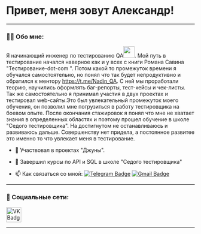 # Привет, меня зовут Александр!

---

### :man_technologist: Обо мне:

Я начинающий инженер по тестированию QA<img src="https://media.giphy.com/media/WUlplcMpOCEmTGBtBW/giphy.gif" width="30px">. Мой путь в тестирование начался наверное как и у всех с книги Романа Савина "Тестирование-dot-com ". Потом какой то промежуток времени я обучался самостоятельно, но понял что так будет непродуктивно и обратился к ментору https://t.me/Nadin_QA. С ней мы проработали теорию, научились оформлять баг-репорты, тест-кейсы и чек-листы. Так же самостоятельно я принимал участия в двух проектах и тестировал web-сайты.Это был увлекательный промежуток моего обучения, он позволил мне погрузиться в работу тестировщика на боевом опыте. После окончания стажировок я понял что мне не хватает знания в определенных  областях и поэтому прошел обучение в школе "Седого тестировщика". На достигнутом не останавливаюсь и развиваюсь дальше. Совершенству нет придела, а постоянное развитее это именно то что увлекает меня в тестирование.



- :telescope: Участвовал в проектах "Джуны".

- :seedling: Завершил курсы по API и SQL в школе "Седого тестировщика"

- :mailbox: Как связаться со мной: [![Telegram Badge](https://img.shields.io/badge/-Chebanov.al-blue?style=flat&logo=Telegram&logoColor=white)](https://t.me/alexsandr_brb) [![Gmail Badge](https://img.shields.io/badge/-Gmail-red?style=flat&logo=Gmail&logoColor=white)](mailto:chebanovqwerty@gmail.com)

---

### 🤝 Социальные сети:

  <div id="badges">
    <a href="https://vk.com/id246961062" target="_blank">
      <img src="https://cdn-icons-png.flaticon.com/512/145/145813.png" width="40" height="40" alt="VK Badge"/>
    </a> 
  </div>

---
